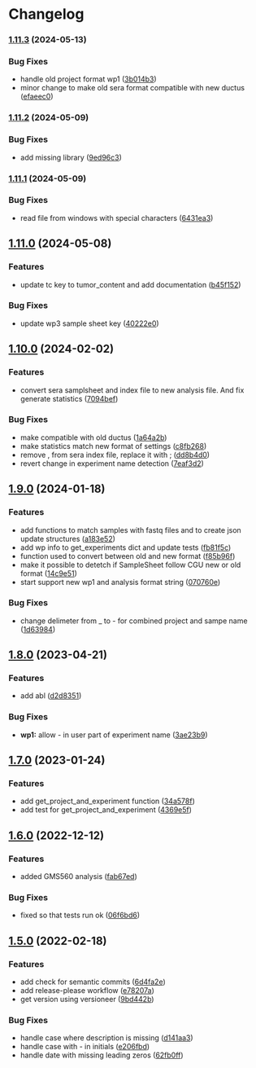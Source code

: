 # Changelog

### [1.11.3](https://www.github.com/clinical-genomics-uppsala/ductus-core/compare/v1.11.2...v1.11.3) (2024-05-13)


### Bug Fixes

* handle old project format wp1 ([3b014b3](https://www.github.com/clinical-genomics-uppsala/ductus-core/commit/3b014b3dad75893b621b8da047cec135594570c5))
* minor change to make old sera format compatible with new ductus ([efaeec0](https://www.github.com/clinical-genomics-uppsala/ductus-core/commit/efaeec03448880f6db819e82a05e94db00953b16))

### [1.11.2](https://www.github.com/clinical-genomics-uppsala/ductus-core/compare/v1.11.1...v1.11.2) (2024-05-09)


### Bug Fixes

* add missing library ([9ed96c3](https://www.github.com/clinical-genomics-uppsala/ductus-core/commit/9ed96c318a71f809e4e29764ea9a4b175d7ca89f))

### [1.11.1](https://www.github.com/clinical-genomics-uppsala/ductus-core/compare/v1.11.0...v1.11.1) (2024-05-09)


### Bug Fixes

* read file from windows with special characters ([6431ea3](https://www.github.com/clinical-genomics-uppsala/ductus-core/commit/6431ea3f12afc87762e6b54cea02832af6a80320))

## [1.11.0](https://www.github.com/clinical-genomics-uppsala/ductus-core/compare/v1.10.0...v1.11.0) (2024-05-08)


### Features

* update tc key to tumor_content and add documentation ([b45f152](https://www.github.com/clinical-genomics-uppsala/ductus-core/commit/b45f152573aa0e47d97395e708a08b9da205e8ad))


### Bug Fixes

* update wp3 sample sheet key ([40222e0](https://www.github.com/clinical-genomics-uppsala/ductus-core/commit/40222e05633ef368d5fa061b98d9f04fcdf20022))

## [1.10.0](https://www.github.com/clinical-genomics-uppsala/ductus-core/compare/v1.9.0...v1.10.0) (2024-02-02)


### Features

* convert sera samplsheet and index file to new analysis file. And fix generate statistics ([7094bef](https://www.github.com/clinical-genomics-uppsala/ductus-core/commit/7094befa5d1f7477deea0518b574745915b932e0))


### Bug Fixes

* make compatible with old ductus ([1a64a2b](https://www.github.com/clinical-genomics-uppsala/ductus-core/commit/1a64a2b7c8070d1d9f3df86ca6f16e4fe6415ccd))
* make statistics match new format of settings ([c8fb268](https://www.github.com/clinical-genomics-uppsala/ductus-core/commit/c8fb26876078125cd22a322b4a0ac09534af60c0))
* remove , from sera index file, replace it with ; ([dd8b4d0](https://www.github.com/clinical-genomics-uppsala/ductus-core/commit/dd8b4d0664a14ab76daba7dc08c9a908099f43e3))
* revert change in experiment name detection ([7eaf3d2](https://www.github.com/clinical-genomics-uppsala/ductus-core/commit/7eaf3d2b39476e132c206ab41cbcac835ba99ecc))

## [1.9.0](https://www.github.com/clinical-genomics-uppsala/ductus-core/compare/v1.8.0...v1.9.0) (2024-01-18)


### Features

* add functions to match samples with fastq files and to create json update structures ([a183e52](https://www.github.com/clinical-genomics-uppsala/ductus-core/commit/a183e5258f96d58a9aacc14ecf7aad45795969ce))
* add wp info to get_experiments dict and update tests ([fb81f5c](https://www.github.com/clinical-genomics-uppsala/ductus-core/commit/fb81f5cace035c9fdb2d15e8208518621d5b6984))
* function used to convert between old and new format ([f85b96f](https://www.github.com/clinical-genomics-uppsala/ductus-core/commit/f85b96f2f0bd18da1ce69c805876517d88c5a0bf))
* make it possible to detetch if SampleSheet follow CGU new or old format ([14c9e51](https://www.github.com/clinical-genomics-uppsala/ductus-core/commit/14c9e51140524601cfebf1ec299a45368659ab51))
* start support new wp1 and analysis format string ([070760e](https://www.github.com/clinical-genomics-uppsala/ductus-core/commit/070760e62000a22907652da5b33a348ee6ccda29))


### Bug Fixes

* change delimeter from _ to - for combined project and sampe name ([1d63984](https://www.github.com/clinical-genomics-uppsala/ductus-core/commit/1d63984745e49958be2ec44e9f9e5280d4da45b2))

## [1.8.0](https://www.github.com/clinical-genomics-uppsala/ductus-core/compare/v1.7.0...v1.8.0) (2023-04-21)


### Features

* add abl ([d2d8351](https://www.github.com/clinical-genomics-uppsala/ductus-core/commit/d2d8351655a1775ba275c5f4348ce8a107a8bab3))


### Bug Fixes

* **wp1:** allow - in user part of experiment name ([3ae23b9](https://www.github.com/clinical-genomics-uppsala/ductus-core/commit/3ae23b930153686cebbca9504ee8bb9edf53a149))

## [1.7.0](https://www.github.com/clinical-genomics-uppsala/ductus-core/compare/v1.6.0...v1.7.0) (2023-01-24)


### Features

* add get_project_and_experiment function ([34a578f](https://www.github.com/clinical-genomics-uppsala/ductus-core/commit/34a578fabf782e2f74b61e4b758ce701b89c7e37))
* add test for get_project_and_experiment ([4369e5f](https://www.github.com/clinical-genomics-uppsala/ductus-core/commit/4369e5f210b5be78c3dad4fb3e06d7afe0f3a638))

## [1.6.0](https://www.github.com/clinical-genomics-uppsala/ductus-core/compare/v1.5.0...v1.6.0) (2022-12-12)


### Features

* added GMS560 analysis ([fab67ed](https://www.github.com/clinical-genomics-uppsala/ductus-core/commit/fab67ed08c75d9be64ddbceb22faff35f7f66aa9))


### Bug Fixes

* fixed so that tests run ok ([06f6bd6](https://www.github.com/clinical-genomics-uppsala/ductus-core/commit/06f6bd66e8c51ed64bb22921eb71700260c94095))

## [1.5.0](https://www.github.com/clinical-genomics-uppsala/ductus-core/compare/v1.4.0...v1.5.0) (2022-02-18)


### Features

* add check for semantic commits ([6d4fa2e](https://www.github.com/clinical-genomics-uppsala/ductus-core/commit/6d4fa2e66df94532b1c4857e6951151b75f1e174))
* add release-please workflow ([e78207a](https://www.github.com/clinical-genomics-uppsala/ductus-core/commit/e78207a9a90a70b651f567ce0b13ae8038a20658))
* get version using versioneer ([9bd442b](https://www.github.com/clinical-genomics-uppsala/ductus-core/commit/9bd442baaa260a62aaf54cc8232df615c0d2d492))


### Bug Fixes

* handle case where description is missing ([d141aa3](https://www.github.com/clinical-genomics-uppsala/ductus-core/commit/d141aa3628804a40518be192d78275deb0194c2c))
* handle case with - in initials ([e206fbd](https://www.github.com/clinical-genomics-uppsala/ductus-core/commit/e206fbd0e22f784e54dfe44402e33df16eaf161c))
* handle date with missing leading zeros ([62fb0ff](https://www.github.com/clinical-genomics-uppsala/ductus-core/commit/62fb0ff04bd9297862856204483a047a28549480))
